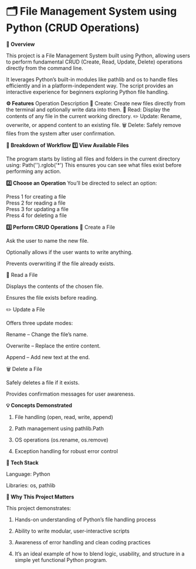 # 🗂️ File Management System using Python (CRUD Operations)

**📘 Overview**

This project is a File Management System built using Python, allowing users to perform fundamental CRUD (Create, Read, Update, Delete) operations directly from the command line.

It leverages Python’s built-in modules like pathlib and os to handle files efficiently and in a platform-independent way. The script provides an interactive experience for beginners exploring Python file handling.

**⚙️ Features**
Operation	Description
📝 Create:	Create new files directly from the terminal and optionally write data into them.
📖 Read:	Display the contents of any file in the current working directory.
✏️ Update:	Rename, overwrite, or append content to an existing file.
🗑️ Delete:	Safely remove files from the system after user confirmation.

**🧠 Breakdown of Workflow**
**1️⃣ View Available Files**

The program starts by listing all files and folders in the current directory using:
Path('').rglob('*')
This ensures you can see what files exist before performing any action.

**2️⃣ Choose an Operation**
You’ll be directed to select an option:

Press 1 for creating a file  
Press 2 for reading a file  
Press 3 for updating a file  
Press 4 for deleting a file

**3️⃣ Perform CRUD Operations**
📝 Create a File

Ask the user to name the new file.

Optionally allows if the user wants to write anything.

Prevents overwriting if the file already exists.

📖 Read a File

Displays the contents of the chosen file.

Ensures the file exists before reading.

✏️ Update a File

Offers three update modes:

Rename – Change the file’s name.

Overwrite – Replace the entire content.

Append – Add new text at the end.

🗑️ Delete a File

Safely deletes a file if it exists.

Provides confirmation messages for user awareness.

**💡 Concepts Demonstrated**

1. File handling (open, read, write, append)

2. Path management using pathlib.Path

3. OS operations (os.rename, os.remove)

4. Exception handling for robust error control


**🧰 Tech Stack**

Language: Python

Libraries: os, pathlib

**🌟 Why This Project Matters**

This project demonstrates:

1. Hands-on understanding of Python’s file handling process

2. Ability to write modular, user-interactive scripts

3. Awareness of error handling and clean coding practices

4. It’s an ideal example of how to blend logic, usability, and structure in a simple yet functional Python program.


